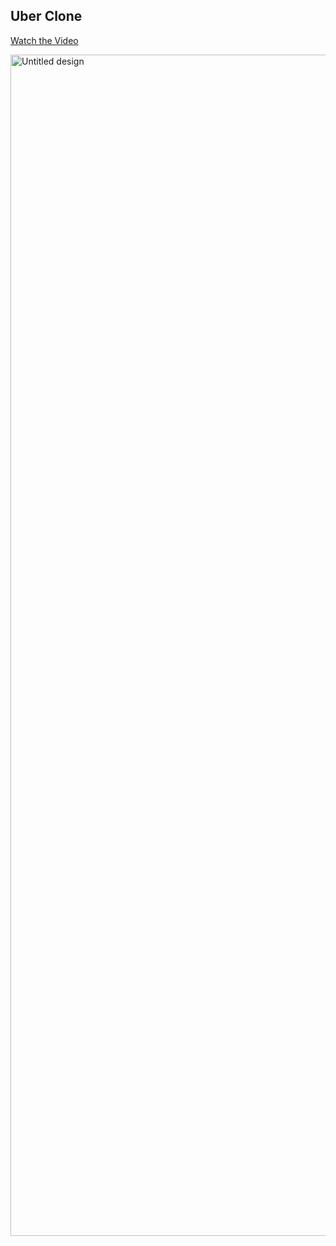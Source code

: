 ## Uber Clone 
[Watch the Video](https://player.cloudinary.com/embed/?cloud_name=dxlysletg&public_id=Simulator_Screen_Recording_-_iPhone_16_Pro_-_2025-09-09_at_00.42.10_wh3an6&profile=cld-default) 

<img width="3780" height="1890" alt="Untitled design" src="https://github.com/user-attachments/assets/894cccdd-7363-4754-b02c-2cc9e2ae1ed7" />
